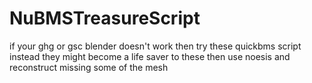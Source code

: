 # NuBMSTreasureScript
if your ghg or gsc blender doesn't work then try these quickbms script instead they might become a life saver to these then use noesis and reconstruct missing some of the mesh
